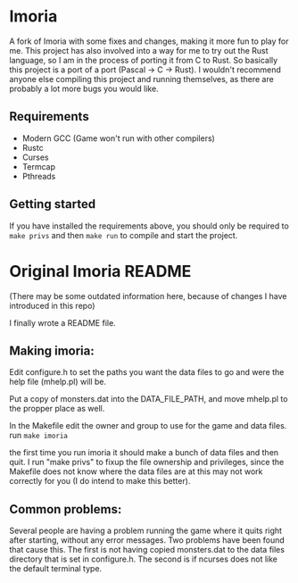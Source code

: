 # Imoria
A fork of Imoria with some fixes and changes, making it more fun to play for me.
This project has also involved into a way for me to try out the Rust language,
so I am in the process of porting it from C to Rust. So basically this project
is a port of a port (Pascal -> C -> Rust). I wouldn't recommend anyone else
compiling this project and running themselves, as there are probably a lot more
bugs you would like.

## Requirements
* Modern GCC (Game won't run with other compilers)
* Rustc
* Curses
* Termcap
* Pthreads

## Getting started
If you have installed the requirements above, you should only be required to
`make privs` and then `make run` to compile and start the project.

# Original Imoria README
(There may be some outdated information here, because of changes I have
introduced in this repo)

I finally wrote a README file.

## Making imoria:

Edit configure.h to set the paths you want the data files to go and
were the help file (mhelp.pl) will be.

Put a copy of monsters.dat into the DATA_FILE_PATH, and move mhelp.pl
to the propper place as well.

In the Makefile edit the owner and group to use for the game and data files.
run `make imoria`

the first time you run imoria it should make a bunch of data files and
then quit.  I run "make privs" to fixup the file ownership and privileges,
since the Makefile does not know where the data files are at this may
not work correctly for you (I do intend to make this better).


## Common problems:

Several people are having a problem running the game where it quits
right after starting, without any error messages.  Two problems have
been found that cause this.  The first is not having copied monsters.dat
to the data files directory that is set in configure.h.  The second
is if ncurses does not like the default terminal type.

